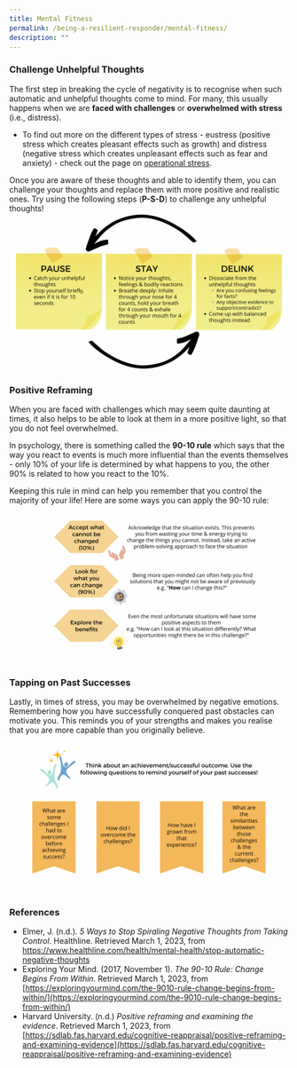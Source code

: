 ```yaml
---
title: Mental Fitness
permalink: /being-a-resilient-responder/mental-fitness/
description: ""
---
```

### Challenge Unhelpful Thoughts
The first step in breaking the cycle of negativity is to recognise when such automatic and unhelpful thoughts come to mind. For many, this usually happens when we are **faced with challenges** or **overwhelmed with stress** (i.e., distress).
* To find out more on the different types of stress - eustress (positive stress which creates pleasant effects such as growth) and distress (negative stress which creates unpleasant effects such as fear and anxiety) - check out the page on [operational stress](/managing-operational-stress/ops-stress).

Once you are aware of these thoughts and able to identify them, you can challenge your thoughts and replace them with more positive and realistic ones. Try using the following steps (**P-S-D**) to challenge any unhelpful thoughts!
![](/images/mental%20fitness%201.png)

### Positive Reframing
When you are faced with challenges which may seem quite daunting at times, it also helps to be able to look at them in a more positive light, so that you do not feel overwhelmed. 

In psychology, there is something called the **90-10 rule** which says that the way you react to events is much more influential than the events themselves - only 10% of your life is determined by what happens to you, the other 90% is related to how you react to the 10%.

Keeping this rule in mind can help you remember that you control the majority of your life! Here are some ways you can apply the 90-10 rule:
![](/images/mental%20fitness%202.png)

### Tapping on Past Successes
Lastly, in times of stress, you may be overwhelmed by negative emotions. Remembering how you have successfully conquered past obstacles can motivate you. This reminds you of your strengths and makes you realise that you are more capable than you originally believe.
![](/images/mental%20fitness%203.png)

### References
* Elmer, J. (n.d.). _5 Ways to Stop Spiraling Negative Thoughts from Taking Control_. Healthline. Retrieved March 1, 2023, from [https://www.healthline.com/health/mental-health/stop-automatic-negative-thoughts ](https://www.healthline.com/health/mental-health/stop-automatic-negative-thoughts )
* Exploring Your Mind. (2017, November 1). _The 90-10 Rule: Change Begins From Within_. Retrieved March 1, 2023, from [https://exploringyourmind.com/the-9010-rule-change-begins-from-within/](https://exploringyourmind.com/the-9010-rule-change-begins-from-within/)
* Harvard University. (n.d.) _Positive reframing and examining the evidence_. Retrieved March 1, 2023, from [https://sdlab.fas.harvard.edu/cognitive-reappraisal/positive-reframing-and-examining-evidence](https://sdlab.fas.harvard.edu/cognitive-reappraisal/positive-reframing-and-examining-evidence)
